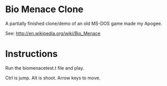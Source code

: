 Bio Menace Clone
================

A partially finished clone/demo of an old MS-DOS game made my Apogee.

See: http://en.wikipedia.org/wiki/Bio_Menace

Instructions
============

Run the biomenacetest.t file and play.

Ctrl is jump.
Alt is shoot.
Arrow keys to move.